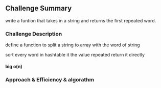 ## Challenge Summary


write a funtion that takes in a string and returns the first repeated word. 
### Challenge Description
define a function to split a string to array with the word of string

sort every word in hashtable it the value repeated return it directly

#### big o(n)



### Approach & Efficiency & algorathm


